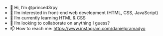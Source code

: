 - 👋 Hi, I’m @princed3rpy
- 👀 I’m interested in front-end web development (HTML, CSS, JavaScript)
- 🌱 I’m currently learning HTML & CSS
- 💞️ I’m looking to collaborate on anything I guess?
- 📫 How to reach me: https://www.instagram.com/danielpramadyo

<!---
princed3rpy/princed3rpy is a ✨ special ✨ repository because its `README.md` (this file) appears on your GitHub profile.
You can click the Preview link to take a look at your changes.
--->
